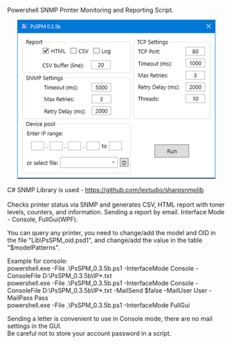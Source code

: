 Powershell SNMP Printer Monitoring and Reporting Script. <br>
<p align="center"><img src="https://github.com/ROV-MOAT/PsSPM/blob/main/PsSPM.png"/></p>

C# SNMP Library is used - https://github.com/lextudio/sharpsnmplib <br>
<br>
Checks printer status via SNMP and generates CSV, HTML report with toner levels, counters, and information. Sending a report by email.
Interface Mode - Console, FullGui(WPF). <br>

You can query any printer, you need to change/add the model and OID in the file "Lib\PsSPM_oid.psd1", and change/add the value in the table "$modelPatterns".

Example for console: <br>
powershell.exe -File .\PsSPM_0.3.5b.ps1 -InterfaceMode Console -ConsoleFile D:\PsSPM_0.3.5b\IP\*.txt <br>
powershell.exe -File .\PsSPM_0.3.5b.ps1 -InterfaceMode Console -ConsoleFile D:\PsSPM_0.3.5b\IP\*.txt -MailSend $false -MailUser User -MailPass Pass <br>
powershell.exe -File .\PsSPM_0.3.5b.ps1 -InterfaceMode FullGui <br>

Sending a letter is convenient to use in Console mode, there are no mail settings in the GUI. <br>
Be careful not to store your account password in a script.
